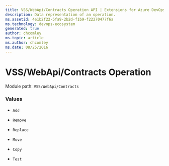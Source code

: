 ```yaml
---
title: VSS/WebApi/Contracts Operation API | Extensions for Azure DevOps Services
description: Data representation of an operation.
ms.assetid: 4e1b2f22-5fa9-2b2d-f1b9-f22270477f6a
ms.technology: devops-ecosystem
generated: true
author: chcomley
ms.topic: article
ms.author: chcomley
ms.date: 08/25/2016
---
```


# VSS/WebApi/Contracts Operation

Module path: `VSS/WebApi/Contracts`

### Values

- `Add`

- `Remove`

- `Replace`

- `Move`

- `Copy`

- `Test`
